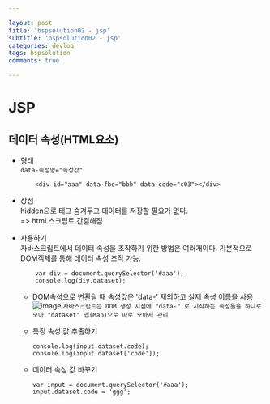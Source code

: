 ```yaml
---

layout: post
title: 'bspsolution02 - jsp'
subtitle: 'bspsolution02 - jsp'
categories: devlog
tags: bspsolution
comments: true

---
```

# JSP

## 데이터 속성(HTML요소)
- 형태  
    `data-속성명="속성값"`
    ```
        <div id="aaa" data-fbo="bbb" data-code="c03"></div>
    ```

- 장점  
    hidden으로 태그 숨겨두고 데이터를 저장할 필요가 없다.   
    => html 스크립트 간결해짐
- 사용하기  
    자바스크립트에서 데이터 속성을 조작하기 위한 방법은 여러개이다.
    기본적으로 DOM객체를 통해 데이터 속성 조작 가능.
    ```    
        var div = document.querySelector('#aaa');                                     
        console.log(div.dataset);
    ```

    - DOM속성으로 변환될 때 속성값은 'data-' 제외하고 실제 속성 이름을 사용
    ![image](https://user-images.githubusercontent.com/60701130/177347893-fd02ae22-f1ee-4c10-8755-7728b266fce5.png)
    `자바스크립트는 DOM 생성 시점에 "data-" 로 시작하는 속성들을 하나로 모아 "dataset" 맵(Map)으로 따로 모아서 관리`

    - 특정 속성 값 추출하기
        ```
        console.log(input.dataset.code);          
        console.log(input.dataset['code']); 
        ```
    - 데이터 속성 값 바꾸기
        ```
        var input = document.querySelector('#aaa');                                        
        input.dataset.code = 'ggg'; 
        ```